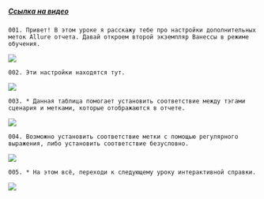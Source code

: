 ﻿##### [Ссылка на видео](https://youtu.be/fJFmWYV19Qg)

	001. Привет! В этом уроке я расскажу тебе про настройки дополнительных меток Allure отчета. Давай откроем второй экземпляр Ванессы в режиме обучения.

![](https://vanessa-files.do.bit-erp.ru/Doc/1.2.040.1/MD/Глава02/images/000_ЗакладкаСервисОтчетыОЗапускеСценариевAllureМетки.png)

	002. Эти настройки находятся тут.

![](https://vanessa-files.do.bit-erp.ru/Doc/1.2.040.1/MD/Глава02/images/011_ЗакладкаСервисОтчетыОЗапускеСценариевAllureМетки.png)

	003. * Данная таблица помогает установить соответствие между тэгами сценария и метками, которые отображаются в отчете.

![](https://vanessa-files.do.bit-erp.ru/Doc/1.2.040.1/MD/Глава02/images/013_ЗакладкаСервисОтчетыОЗапускеСценариевAllureМетки.png)

	004. Возможно установить соответствие метки с помощью регулярного выражения, либо установить соответствие безусловно.

![](https://vanessa-files.do.bit-erp.ru/Doc/1.2.040.1/MD/Глава02/images/016_ЗакладкаСервисОтчетыОЗапускеСценариевAllureМетки.png)

	005. * На этом всё, переходи к следующему уроку интерактивной справки.

![](https://vanessa-files.do.bit-erp.ru/Doc/1.2.040.1/MD/Глава02/images/018_ЗакладкаСервисОтчетыОЗапускеСценариевAllureМетки.png)
